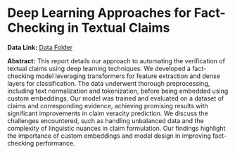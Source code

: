 # Deep Learning Approaches for Fact-Checking in Textual Claims

**Data Link:** [Data Folder](https://drive.google.com/drive/folders/15GifwQLodD6agv9ga2_hyvqd9Jhusyuu?usp=sharing)

**Abstract:**
This report details our approach to automating the verification of textual claims using deep learning techniques. We developed a fact-checking model leveraging transformers for feature extraction and dense layers for classification. The data underwent thorough preprocessing, including text normalization and tokenization, before being embedded using custom embeddings. Our model was trained and evaluated on a dataset of claims and corresponding evidence, achieving promising results with significant improvements in claim veracity prediction. We discuss the challenges encountered, such as handling unbalanced data and the complexity of linguistic nuances in claim formulation. Our findings highlight the importance of custom embeddings and model design in improving fact-checking performance.
